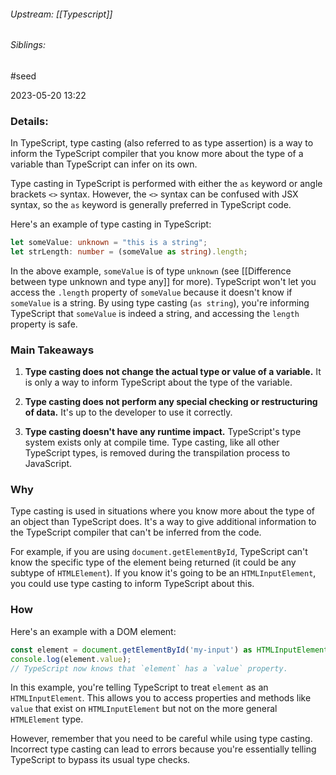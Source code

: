 
###### Upstream: [[Typescript]]
###### Siblings: 
#seed 

2023-05-20
13:22


### Details: 
In TypeScript, type casting (also referred to as type assertion) is a way to inform the TypeScript compiler that you know more about the type of a variable than TypeScript can infer on its own.

Type casting in TypeScript is performed with either the `as` keyword or angle brackets `<>` syntax. However, the `<>` syntax can be confused with JSX syntax, so the `as` keyword is generally preferred in TypeScript code.

Here's an example of type casting in TypeScript:
```ts
let someValue: unknown = "this is a string"; 
let strLength: number = (someValue as string).length;
```

In the above example, `someValue` is of type `unknown` (see [[Difference between type unknown and type any]] for more). TypeScript won't let you access the `.length` property of `someValue` because it doesn't know if `someValue` is a string. By using type casting (`as string`), you're informing TypeScript that `someValue` is indeed a string, and accessing the `length` property is safe.

### Main Takeaways
1.  **Type casting does not change the actual type or value of a variable.** It is only a way to inform TypeScript about the type of the variable.
    
2.  **Type casting does not perform any special checking or restructuring of data.** It's up to the developer to use it correctly.
    
3.  **Type casting doesn't have any runtime impact.** TypeScript's type system exists only at compile time. Type casting, like all other TypeScript types, is removed during the transpilation process to JavaScript.
### Why
Type casting is used in situations where you know more about the type of an object than TypeScript does. It's a way to give additional information to the TypeScript compiler that can't be inferred from the code.

For example, if you are using `document.getElementById`, TypeScript can't know the specific type of the element being returned (it could be any subtype of `HTMLElement`). If you know it's going to be an `HTMLInputElement`, you could use type casting to inform TypeScript about this.

### How

Here's an example with a DOM element:

```ts
const element = document.getElementById('my-input') as HTMLInputElement; 
console.log(element.value); 
// TypeScript now knows that `element` has a `value` property.
```

In this example, you're telling TypeScript to treat `element` as an `HTMLInputElement`. This allows you to access properties and methods like `value` that exist on `HTMLInputElement` but not on the more general `HTMLElement` type.

However, remember that you need to be careful while using type casting. Incorrect type casting can lead to errors because you're essentially telling TypeScript to bypass its usual type checks.

